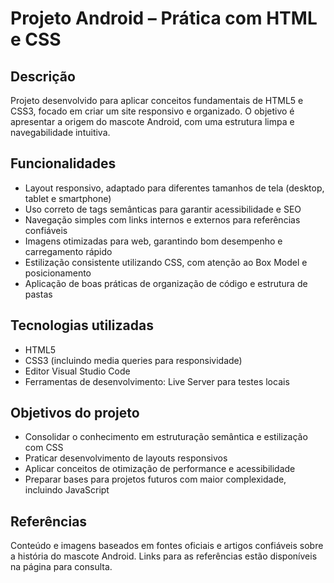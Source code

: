 # Projeto Android – Prática com HTML e CSS

## Descrição

Projeto desenvolvido para aplicar conceitos fundamentais de HTML5 e CSS3, focado em criar um site responsivo e organizado. O objetivo é apresentar a origem do mascote Android, com uma estrutura limpa e navegabilidade intuitiva.

## Funcionalidades

- Layout responsivo, adaptado para diferentes tamanhos de tela (desktop, tablet e smartphone)
- Uso correto de tags semânticas para garantir acessibilidade e SEO
- Navegação simples com links internos e externos para referências confiáveis
- Imagens otimizadas para web, garantindo bom desempenho e carregamento rápido
- Estilização consistente utilizando CSS, com atenção ao Box Model e posicionamento
- Aplicação de boas práticas de organização de código e estrutura de pastas

## Tecnologias utilizadas

- HTML5
- CSS3 (incluindo media queries para responsividade)
- Editor Visual Studio Code
- Ferramentas de desenvolvimento: Live Server para testes locais

## Objetivos do projeto

- Consolidar o conhecimento em estruturação semântica e estilização com CSS
- Praticar desenvolvimento de layouts responsivos
- Aplicar conceitos de otimização de performance e acessibilidade
- Preparar bases para projetos futuros com maior complexidade, incluindo JavaScript

## Referências

Conteúdo e imagens baseados em fontes oficiais e artigos confiáveis sobre a história do mascote Android.
Links para as referências estão disponíveis na página para consulta.
